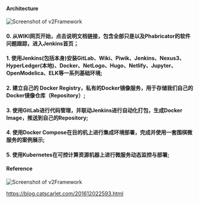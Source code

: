 
#### Architecture

![Screenshot of v2Framework](https://raw.githubusercontent.com/yangboz/2017-2018-computing-thinking/master/Docker/v2/Documents/2.jpg)

#### 0. 从WIKI网页开始，点击说明文档链接，包含全部只是以及Phabricator的软件问题跟踪，进入Jenkins首页；

#### 1. 使用Jenkins(包括本身)安装GitLab、Wiki、Piwik、Jenkins、Nexus3、HyperLedger(本地)、Docker、NetLogo、Hugo、Netlify、Jupyter、OpenModelica、ELK等一系列基础环境;

#### 2. 建立自己的 Docker Registry，私有的Docker镜像服务，用于存储我们自己的Docker镜像仓库（Repository）;

#### 3. 使用GitLab进行代码管理，并联动Jenkins进行自动化打包，生成Docker Image，推送到自己的Repository;

#### 4. 使用Docker Compose在目的机上进行集成环境部署，完成并使用一套围棋微服务的案例展示;

#### 5. 使用Kubernetes在可控计算资源机器上进行微服务动态监控与部署;


#### Reference

![Screenshot of v2Framework](https://raw.githubusercontent.com/yangboz/2017-2018-computing-thinking/master/Docker/v2/Documents/1.jpg)

https://blog.catscarlet.com/201612022593.html
